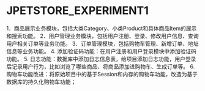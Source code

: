 # JPETSTORE_EXPERIMENT1
1．商品展示业务模块，包括大类Category、小类Product和具体商品Item的展示和搜索功能。
2．用户管理业务模块，包括用户注册、登录、修改用户信息、查询用户相关订单等业务功能。
3．订单管理模块，包括购物车管理、新增订单、地址信息等业务功能。
4. 添加验证码功能：在用户注册和用户登录模块中添加验证码功能。
5. 日志功能：数据库中添加日志信息表，给项目添加日志功能，用户登录后记录用户行为，比如浏览了哪些商品、将商品添加进购物车、生成订单等。
6. 购物车功能改进：将原始项目中的基于Session和内存的购物车功能，改造为基于数据库的持久化购物车功能；
